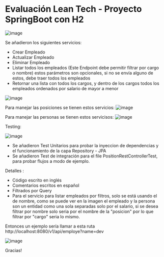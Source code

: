 # Evaluación Lean Tech - Proyecto SpringBoot con H2
![image](https://user-images.githubusercontent.com/20958764/132104654-07348c4b-39ac-4e8e-9fb4-21c559a432c9.png)


Se añadieron los siguientes servicios:
- Crear Empleado
- Actualizar Empleado
- Eliminar Empleado
- Listar todos los empleados (Este Endpoint debe permitir filtrar por cargo o nombre)
estos parámetros son opcionales, si no se envía alguno de estos, debe traer todos los
empleados
- Retornar una lista con todos los cargos, y dentro de los cargos todos los empleados
ordenados por salario de mayor a menor

![image](https://user-images.githubusercontent.com/20958764/132104660-e2c6846b-df45-4228-9a39-2caa4f42bd78.png)

Para manejar las posiciones se tienen estos servicios:
![image](https://user-images.githubusercontent.com/20958764/132104677-dd4cc54b-cab4-4374-8113-9e22e8475df7.png)

Para manejar las personas se tienen estos servicisos:
![image](https://user-images.githubusercontent.com/20958764/132104688-26aea0ec-1d86-4a0e-bd75-abc1ea0acf65.png)

Testing: 

![image](https://user-images.githubusercontent.com/20958764/132104698-aa892636-17dd-4584-9290-f2fc9e137638.png)

- Se añadieron Test Unitarios para probar la inyeccion de dependencias y el funcionamiento de la capa Repository - JPA
- Se añadieron Test de integración para el file PositionRestControllerTest, para probar flujos a modo de ejemplo.


Detalles :
- Código escrito en inglés
- Comentarios escritos en español
- Filtrados por Query
- Para el servicio para listar empleados por filtros, solo se está usando el de nombre, como se puede ver en la imagen el empleado y la persona son un entidad como una sola separadas solo por el salario,
si se desea filtrar por nombre solo seria por el nombre de la "posicion" por lo que filtrar por "cargo" seria lo mismo.

Entonces un ejemplo sería llamar a esta ruta http://localhost:8080/v1/api/employe?name=dev

![image](https://user-images.githubusercontent.com/20958764/132104746-4df9f58c-bbaf-4203-b312-003e16267567.png)


Gracias!


